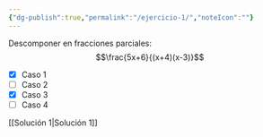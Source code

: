 ```yaml
---
{"dg-publish":true,"permalink":"/ejercicio-1/","noteIcon":""}
---
```



Descomponer en fracciones parciales: 
$$\frac{5x+6}{(x+4)(x-3)}$$


- [x] Caso 1
- [ ] Caso 2
- [x] Caso 3
- [ ] Caso 4

[[Solución 1\|Solución 1]]




